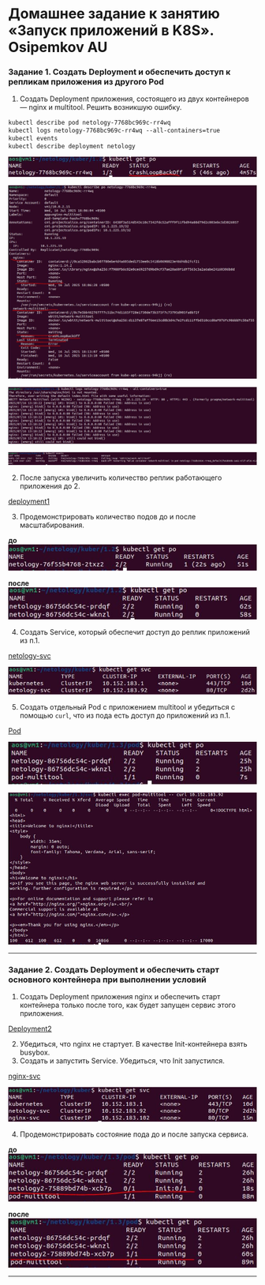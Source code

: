 # Домашнее задание к занятию «Запуск приложений в K8S». Osipemkov AU

### Задание 1. Создать Deployment и обеспечить доступ к репликам приложения из другого Pod

1. Создать Deployment приложения, состоящего из двух контейнеров — nginx и multitool. Решить возникшую ошибку.

```
kubectl describe pod netology-7768bc969c-rr4wq
kubectl logs netology-7768bc969c-rr4wq --all-containers=true
kubectl events
kubectl describe deployment netology
```
![alt text](https://github.com/Kovrei/devops-netology/blob/main/kuber/1.3/img/1.1.1.JPG?raw=true)

![alt text](https://github.com/Kovrei/devops-netology/blob/main/kuber/1.3/img/1.1.2.JPG?raw=true)

![alt text](https://github.com/Kovrei/devops-netology/blob/main/kuber/1.3/img/1.1.3.JPG?raw=true)

![alt text](https://github.com/Kovrei/devops-netology/blob/main/kuber/1.3/img/1.1.4.JPG?raw=true)

2. После запуска увеличить количество реплик работающего приложения до 2.

[deployment1](https://github.com/Kovrei/devops-netology/blob/main/kuber/1.3/pod/deployment1.yml)

3. Продемонстрировать количество подов до и после масштабирования.

**до**  
![alt text](https://github.com/Kovrei/devops-netology/blob/main/kuber/1.3/img/1.1.5.JPG?raw=true)

**после**  
![alt text](https://github.com/Kovrei/devops-netology/blob/main/kuber/1.3/img/1.2.JPG?raw=true)

4. Создать Service, который обеспечит доступ до реплик приложений из п.1.

[netology-svc](https://github.com/Kovrei/devops-netology/blob/main/kuber/1.3/svc/netology-svc.yml)  

![alt text](https://github.com/Kovrei/devops-netology/blob/main/kuber/1.3/img/1.4.JPG?raw=true)

5. Создать отдельный Pod с приложением multitool и убедиться с помощью `curl`, что из пода есть доступ до приложений из п.1.

[Pod](https://github.com/Kovrei/devops-netology/blob/main/kuber/1.3/pod/pod.yml)  

![alt text](https://github.com/Kovrei/devops-netology/blob/main/kuber/1.3/img/1.5.1.JPG?raw=true)

![alt text](https://github.com/Kovrei/devops-netology/blob/main/kuber/1.3/img/1.5.2.JPG?raw=true)

------

### Задание 2. Создать Deployment и обеспечить старт основного контейнера при выполнении условий

1. Создать Deployment приложения nginx и обеспечить старт контейнера только после того, как будет запущен сервис этого приложения.

[Deployment2](https://github.com/Kovrei/devops-netology/blob/main/kuber/1.3/pod/deployment2.yml)

2. Убедиться, что nginx не стартует. В качестве Init-контейнера взять busybox.
3. Создать и запустить Service. Убедиться, что Init запустился.

[nginx-svc](https://github.com/Kovrei/devops-netology/blob/main/kuber/1.3/svc/nginx-svc.yml)

![alt text](https://github.com/Kovrei/devops-netology/blob/main/kuber/1.3/img/2.3.JPG?raw=true)

4. Продемонстрировать состояние пода до и после запуска сервиса.

**до**  
![alt text](https://github.com/Kovrei/devops-netology/blob/main/kuber/1.3/img/2.1.1.JPG?raw=true)

**после**  
![alt text](https://github.com/Kovrei/devops-netology/blob/main/kuber/1.3/img/2.1.2.JPG?raw=true)

------



